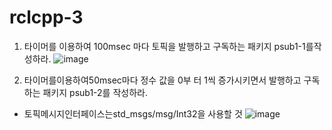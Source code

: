 # rclcpp-3
1. 타이머를 이용하여 100msec 마다 토픽을 발행하고 구독하는 패키지 psub1-1를작성하라.
![image](https://github.com/user-attachments/assets/06eeaa23-5c80-46a1-93c9-5b33c4f08651)

3. 타이머를이용하여50msec마다 정수 값을 0부
터 1씩 증가시키면서 발행하고 구독하는 패키지 psub1-2를 작성하라.
+ 토픽메시지인터페이스는std_msgs/msg/Int32을 사용할 것
![image](https://github.com/user-attachments/assets/ecc1a8f1-0611-498a-8966-f0c0460d0110)
